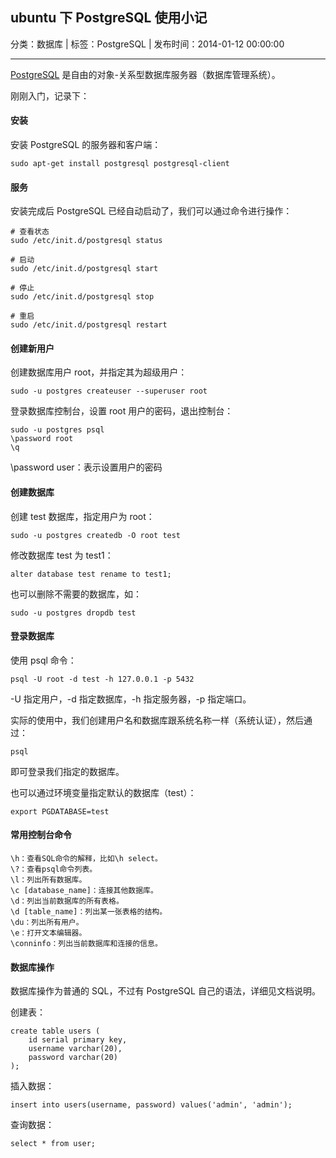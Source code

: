 ## ubuntu 下 PostgreSQL 使用小记

分类：数据库 | 标签：PostgreSQL | 发布时间：2014-01-12 00:00:00

___

[PostgreSQL](http://zh.wikipedia.org/wiki/PostgreSQL) 是自由的对象-关系型数据库服务器（数据库管理系统）。

刚刚入门，记录下：

#### 安装

安装 PostgreSQL 的服务器和客户端：
```
sudo apt-get install postgresql postgresql-client
```

#### 服务

安装完成后 PostgreSQL 已经自动启动了，我们可以通过命令进行操作：
```
# 查看状态
sudo /etc/init.d/postgresql status

# 启动
sudo /etc/init.d/postgresql start

# 停止
sudo /etc/init.d/postgresql stop

# 重启
sudo /etc/init.d/postgresql restart
```

#### 创建新用户

创建数据库用户 root，并指定其为超级用户：
```
sudo -u postgres createuser --superuser root
```

登录数据库控制台，设置 root 用户的密码，退出控制台：
```
sudo -u postgres psql
\password root
\q
```

\password user：表示设置用户的密码

#### 创建数据库

创建 test 数据库，指定用户为 root：
```
sudo -u postgres createdb -O root test
```

修改数据库 test 为 test1：
```
alter database test rename to test1;
```

也可以删除不需要的数据库，如：
```
sudo -u postgres dropdb test
```

#### 登录数据库

使用 psql 命令：
```
psql -U root -d test -h 127.0.0.1 -p 5432
```

-U 指定用户，-d 指定数据库，-h 指定服务器，-p 指定端口。

实际的使用中，我们创建用户名和数据库跟系统名称一样（系统认证），然后通过：
```
psql
```
即可登录我们指定的数据库。

也可以通过环境变量指定默认的数据库（test）：
```
export PGDATABASE=test
```

#### 常用控制台命令

```
\h：查看SQL命令的解释，比如\h select。
\?：查看psql命令列表。
\l：列出所有数据库。
\c [database_name]：连接其他数据库。
\d：列出当前数据库的所有表格。
\d [table_name]：列出某一张表格的结构。
\du：列出所有用户。
\e：打开文本编辑器。
\conninfo：列出当前数据库和连接的信息。
```

#### 数据库操作

数据库操作为普通的 SQL，不过有 PostgreSQL 自己的语法，详细见文档说明。

创建表：
```
create table users (
	id serial primary key,
	username varchar(20),
	password varchar(20)
);
```

插入数据：
```
insert into users(username, password) values('admin', 'admin');
```

查询数据：
```
select * from user;
```
